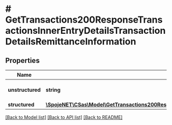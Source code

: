 # # GetTransactions200ResponseTransactionsInnerEntryDetailsTransactionDetailsRemittanceInformation

## Properties

Name | Type | Description | Notes
------------ | ------------- | ------------- | -------------
**unstructured** | **string** | Unstructured remittance information | [optional]
**structured** | [**\SpojeNET\CSas\Model\GetTransactions200ResponseTransactionsInnerEntryDetailsTransactionDetailsRemittanceInformationStructured**](GetTransactions200ResponseTransactionsInnerEntryDetailsTransactionDetailsRemittanceInformationStructured.md) |  | [optional]

[[Back to Model list]](../../README.md#models) [[Back to API list]](../../README.md#endpoints) [[Back to README]](../../README.md)
